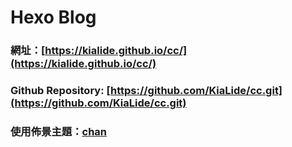 # Hexo Blog
  
 
 ### 網址：[https://kialide.github.io/cc/](https://kialide.github.io/cc/)

 ### Github Repository: [https://github.com/KiaLide/cc.git](https://github.com/KiaLide/cc.git)
 
 ### 使用佈景主題：[chan](https://github.com/denjones/hexo-theme-chan)
